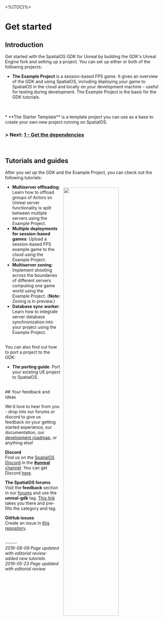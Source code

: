 
<%(TOC)%>

# Get started
## Introduction

Get started with the SpatialOS GDK for Unreal by building the GDK's Unreal Engine fork and setting up a project. You can set up either or both of the following projects: </br>

* **The Example Project** is a session-based FPS game. It gives an overview of the GDK and using SpatialOS, including deploying your game to SpatialOS in the cloud and locally on your development machine - useful for testing during development. The Example Project is the basis for the GDK tutorials.
</br>
</br>
* **The Starter Template** is a template project you can use as a base to create your own new project running on SpatialOS.

### **> Next: [1 - Get the dependencies]({{urlRoot}}/content/get-started/dependencies.md)**

</br>

## Tutorials and guides

After you set up the GDK and the Example Project, you can check out the following tutorials:

<img src="{{assetRoot}}assets/screen-grabs/homepage-template-project.png" style=" float: right; margin: 10px; display: block; width: 60%; padding: 20px 20x"/>

* **Multiserver offloading**: Learn how to offload groups of Actors so Unreal server functionality is split between multiple servers using the Example Project.
* **Multiple deployments for session-based games**: Upload a session-based FPS example game to the cloud using the Example Project.
* **Multiserver zoning**: Implement shooting across the boundaries of different servers computing one game world using the Example Project. (**Note:** Zoning is in preview.)
* **Database sync worker**: Learn how to integrate server database synchronization into your project using the Example Project.

</br>
You can also find out how to port a project to the GDK:

* **The porting guide**: Port your existing UE project to SpatialOS.

</br>
## Your feedback and ideas

We'd love to hear from you - drop into our forums or discord to give us feedback on your getting started experience, our documentation, our [development roadmap](https://github.com/spatialos/UnrealGDK/projects/1), or anything else!

**Discord**</br>
Find us on the [SpatialOS Discord](https://discord.gg/vAT7RSU) in the [**#unreal** channel](https://discordapp.com/channels/311273633307951114/339471548647866368).
You can get Discord [here](https://discordapp.com/).

**The SpatialOS forums**</br>
Visit the **feedback** section in our [forums](https://forums.improbable.io/) and use the **unreal-gdk** tag. [This link](https://forums.improbable.io/new-topic?category=Feedback&tags=unreal-gdk) takes you there and pre-fills the category and tag.

**GitHub issues**</br>
Create an issue in [this repository](https://github.com/spatialos/UnrealGDK/issues).

<br/>------</br>
_2019-08-09 Page updated with editorial review: added new tutorials_ </br>
_2019-05-23 Page updated with editorial review_
